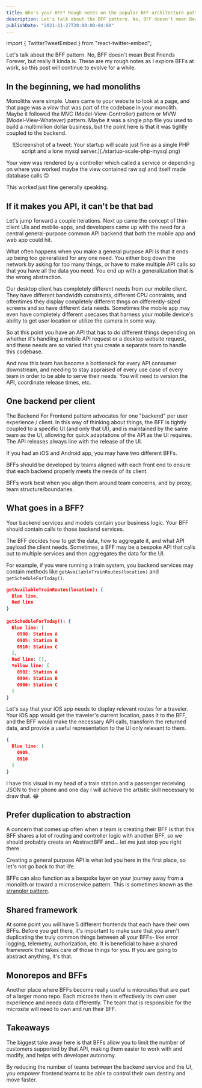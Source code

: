 ```yaml
---
title: Who's your BFF? Rough notes on the popular BFF architecture pattern
description: Let's talk about the BFF pattern. No, BFF doesn't mean Best Friends Forever, but really it kinda is.
publishDate: "2021-11-27T20:00:00-04:00"
---
```


import { TwitterTweetEmbed } from "react-twitter-embed";

Let's talk about the BFF pattern. No, BFF doesn't mean Best Friends Forever, but really it kinda is. These are my rough notes as I explore BFFs at work, so this post will continue to evolve for a while.

## In the beginning, we had monoliths

Monoliths were simple. Users came to your website to look at a page, and that page was a _view_ that was part of the codebase in your monolith. Maybe it followed the MVC (Model-View-Controller) pattern or MVW (Model-View-Whatever) pattern. Maybe it was a single php file you used to build a multimillion dollar business, but the point here is that it was tightly coupled to the backend.

<center>
  ![Screenshot of a tweet: Your startup will scale just fine as a single PHP script and a lone mysql server.](./startup-scale-php-mysql.png)
</center>

Your view was rendered by a controller which called a service or depending on where you worked maybe the view contained raw sql and itself made database calls 🙃

This worked just fine generally speaking.

## If it makes you API, it can't be that bad

Let's jump forward a couple iterations. Next up came the concept of thin-client UIs and mobile-apps, and developers came up with the need for a central general-purpose common API backend that both the mobile app and web app could hit.

What often happens when you make a general purpose API is that it ends up being too generalized for any one need. You either bog down the network by asking for too many things, or have to make multiple API calls so that you have all the data you need. You end up with a generalization that is the wrong abstraction.

Our desktop client has completely different needs from our mobile client. They have different bandwidth constraints, different CPU contraints, and oftentimes they display completely different thngs on differently-sized screens and so have different data needs. Sometimes the mobile app may even have completely different usecases that harness your mobile device's ability to get user location or utilize the camera in some way.

So at this point you have an API that has to do different things depending on whether it's handling a mobile API request or a desktop website request, and these needs are so varied that you create a separate team to handle this codebase.

And now this team has become a bottleneck for every API consumer downstream, and needing to stay appraised of every use case of every team in order to be able to serve their needs. You will need to version the API, coordinate release times, etc.

## One backend per client

The Backend For Frontend pattern advocates for one "backend" per user experience / client. In this way of thinking about things, the BFF is tightly coupled to a specific UI (and only that UI), and is maintained by the same team as the UI, allowing for quick adaptations of the API as the UI requires. The API releases always line with the release of the UI.

If you had an iOS and Android app, you may have two different BFFs.

BFFs should be developed by teams aligned with each front end to ensure that each backend properly meets the needs of its client.

BFFs work best when you align them around team concerns, and by proxy, team structure/boundaries.

## What goes in a BFF?

Your backend services and models contain your business logic. Your BFF should contain calls to those backend services.

The BFF decides how to get the data, how to aggregate it, and what API payload the client needs. Sometimes, a BFF may be a bespoke API that calls out to multiple services and then aggregates the data for the UI.

For example, if you were running a train system, you backend services may contain methods like `getAvailableTrainRoutes(location)` and `getScheduleForToday()`.

```json
getAvailableTrainRoutes(location): {
  Blue line,
  Red line
}

getScheduleForToday(): {
  Blue line: [
    0900: Station A
    0905: Station B
    0910: Station C
  ],
  Red line: [],
  Yellow line: [
    0902: Station A
    0904: Station B
    0906: Station C
  ]
}
```

Let's say that your iOS app needs to display relevant routes for a traveler. Your iOS app would get the traveler's current location, pass it to the BFF, and the BFF would make the necessary API calls, transform the returned data, and provide a useful representation to the UI only relevant to them.

```json
{
  Blue line: [
    0905,
    0910
  ]
}
```

I have this visual in my head of a train station and a passenger receiving JSON to their phone and one day I will achieve the artistic skill necessary to draw that. 😂

## Prefer duplication to abstraction

A concern that comes up often when a team is creating their BFF is that this BFF shares a lot of routing and controller logic with another BFF, so we should probably create an AbstractBFF and... let me just stop you right there.

<center>
  <TwitterTweetEmbed tweetId={"442003113910603776"} />
</center>

Creating a general purpose API is what led you here in the first place, so let's not go back to that life.

BFFs can also function as a bespoke layer on your journey away from a monolith or toward a microservice pattern. This is sometimes known as the [strangler pattern](https://martinfowler.com/bliki/StranglerFigApplication.html).

## Shared framework

At some point you will have 5 different frontends that each have their own BFFs. Before you get there, it's important to make sure that you aren't duplicating the truly common things between all your BFFs- like error logging, telemetry, authorization, etc. It is beneficial to have a shared framework that takes care of those things for you. If you are going to abstract anything, it's that.

## Monorepos and BFFs

Another place where BFFs become really useful is microsites that are part of a larger mono repo. Each microsite then is effectively its own user experience and needs data differently. The team that is responsible for the microsite will need to own and run their BFF.

## Takeaways

The biggest take away here is that BFFs allow you to limit the number of customers supported by that API, making them easier to work with and modify, and helps with developer autonomy.

By reducing the number of teams between the backend service and the UI, you empower frontend teams to be able to control their own destiny and move faster.
